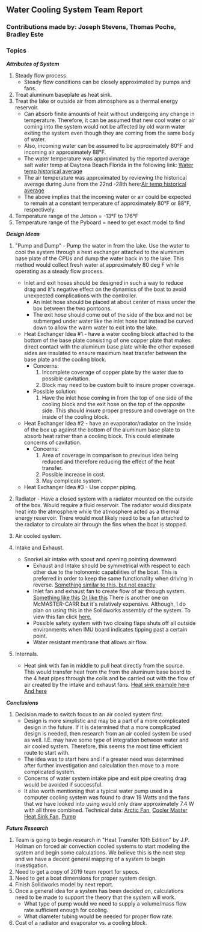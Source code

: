 
## Water Cooling System Team Report
### Contributions made by: Joseph Stevens, Thomas Poche, Bradley Este
### Topics
***Attributes of System***
1. Steady flow process.
	* Steady flow conditions can be closely approximated by pumps and fans.
2. Treat aluminum baseplate as heat sink.
3. Treat the lake or outside air from atmosphere as a thermal energy reservoir.
	* Can absorb finite amounts of heat without undergoing any change in temperature.
  	Therefore, it can be assumed that new cool water or air coming into the system would not be affected by old warm water exiting the system even though they are coming from the same body of water.
	* Also, incoming water can be assumed to be approximately 80&deg;F and incoming air approximately 88&deg;F.
	* The water temperature was approximated by the reported average salt water temp at Daytona Beach Florida in the following link: [Water temp historical average](https://www.currentresults.com/Oceans/Temperature/daytona-beach-average-water-temperature.php)
	 * The air temperature was approximated by reviewing the historical average during June from the 22nd -28th here:[Air temp historical average](https://www.accuweather.com/en/us/daytona-beach/32114/june-weather/328173)
	* The above implies that the incoming water or air could be expected to remain at a constant temperature of approximately 80&deg;F or 88&deg;F, respectively.
4. Temperature range of the Jetson = -13&deg;F to 176&deg;F
5. Temperature range of the Pyboard = need to get exact model to find

***Design Ideas***
1. "Pump and Dump" - Pump the water in from the lake. Use the water to cool the system through a heat exchanger attached to the aluminum base plate of the CPUs and dump the water back in to the lake. This method would collect fresh water at approximately 80 deg F while operating as a steady flow process.
	* Inlet and exit hoses should be designed in such a way to reduce drag and it's negative effect on the dynamics of the boat to avoid unexpected complications with the controller.
		* An inlet hose should be placed at about center of mass under the box between the two pontoons.
		* The exit hose should come out of the side of the box and not be submerged under water like the inlet hose but instead be curved down to allow the warm water to exit into the lake.
	* Heat Exchanger Idea #1 - have a water cooling block attached to the bottom of the base plate
	  consisting of one copper plate that makes direct contact with the aluminum base plate while the
	  other exposed sides are insulated to ensure maximum heat transfer between the base plate and the
	  cooling block.
		* Concerns:
			1. Incomplete coverage of copper plate by the water due to possible cavitation.
			2. Block may need to be custom built to insure proper coverage.
		* Possible solution:
			1. Have the inlet hose coming in from the top of one side of the cooling block and the exit
			   hose on the top of the opposite side. This should insure proper pressure and coverage on
			   the inside of the cooling block.
	* Heat Exchanger Idea #2 - have an evaporator/radiator on the inside of the box up against the
	  bottom of the aluminum base plate to absorb heat rather than a cooling block. This could
	  eliminate concerns of cavitation.
		* Concerns:
			1. Area of coverage in comparison to previous idea being reduced and therefore reducing the
			    effect of the heat transfer.
			2. Possible increase in cost.
			3. May complicate system.
	* Heat Exchanger Idea #3 - Use copper piping.

7. Radiator - Have a closed system with a radiator mounted on the outside of the box. Would require a fluid reservoir. The radiator would dissipate heat into the atmosphere while the atmosphere acted as a thermal energy reservoir. There would most likely need to be a fan attached to the radiator to circulate air through the fins when the boat is stopped.

8. Air cooled system.
9. Intake and Exhaust.
	* Snorkel air intake with spout and opening pointing downward.
		* Exhaust and Intake should be symmetrical with respect to each other due to the holonomic capabilities of the  boat. This is preferred in order to keep the same functionality when driving in reverse.
			[Something similar to this, but not exactly](https://www.wish.com/product/598a140c08e12d09fc918b64?hide_login_modal=true&from_ad=goog_shopping&_display_country_code=US&_force_currency_code=USD&pid=googleadwords_int&c=%7BcampaignId%7D&ad_cid=598a140c08e12d09fc918b64&ad_cc=US&ad_curr=USD&ad_price=9.88&campaign_id=7203534630&gclid=Cj0KCQjw1Iv0BRDaARIsAGTWD1un2uznoSLaLp57aooTYjIFVpUlnZ-i83nC90eIvOSy9uJaWBWzo30aAvsEEALw_wcB&share=web)
		* Inlet fan and exhaust fan to create flow of air through system.
			[Something like this](https://www.newegg.com/p/1YF-009M-001J3?Description=blower%20fan&cm_re=blower_fan-_-9SIA27CAK71375-_-Product)
			[Or like this](https://www.newegg.com/nonoise-g5015m12d1-6-fans/p/1YF-002N-00090?Item=9SIA6254FA5101&quicklink=true)
			There is another one on McMASTER-CARR but it's relatively expensive. Although, I do plan on using this in the Solidworks assembly of the system. To view this fan click [here.](https://www.mcmaster.com/9602k41)
		* Possible safety system with two closing flaps shuts off all outside environments when IMU board indicates tipping past a certain point.
		* Water resistant membrane that allows air flow.
10. Internals.
	* Heat sink with fan in middle to pull heat directly from the source. This would transfer heat from the from the aluminum base board to the 4 heat pipes through the coils and be carried out with the flow of air created by the intake and exhaust fans.
		[Heat sink example here](https://www.amazon.com/Noctua-NH-U12S-Premium-Cooler-NF-F12/dp/B00C9EYVGY/ref=sr_1_3?keywords=noctua%20nh-u12s&qid=1585513334&sr=8-3)
		[And here](https://www.coolermaster.com/catalog/coolers/cpu-air-coolers/hyper-212-evo/)

***Conclusions***
1. Decision made to switch focus to an air cooled system first.
	 * Design is more simplistic and may be a part of a more complicated design in the future. If it is determined that a more complicated design is needed, then research from an air cooled system be used as well. I.E. may have some type of integration between water and air cooled system. Therefore, this seems the most time efficient route to start with.
	 * The idea was to start here and if a greater need was determined after further investigation and calculation then move to a more complicated system.
	 *  Concerns of water system intake pipe and exit pipe creating drag would be avoided if successful.
	 * It also worth mentioning that a typical water pump used in a computer cooling system was found to draw 19 Watts and the fans that we have looked into using would only draw approximately 7.4 W with all three combined. Technical data: [Arctic Fan](https://www.arctic.ac/us_en/p12.html), [Cooler Master Heat Sink Fan](https://www.coolermaster.com/catalog/coolers/cpu-air-coolers/hyper-212-evo/), [Pump](https://www.amazon.com/BXQINLENX-DC12V-Cooling-Exchanger-Cooler/dp/B01H1BE4VQ/ref=sr_1_7?crid=287DINFZONEG9&keywords=water%20cooling%20pump&qid=1585513800&sprefix=water%20cooling%20,aps,194&sr=8-7)

***Future Research***

1. Team is going to begin research in "Heat Transfer 10th Edition" by J.P. Holman on forced air convection cooled systems to start modeling the system and begin some calculations. We believe this is the next step and we have a decent general mapping of a system to begin investigation.
3. Need to get a copy of 2019 team report for specs.
4. Need to get a boat dimensions for proper system design.
5. Finish Solidworks model by next report.
 6. Once a general idea for a system has been decided on, calculations need to be made to support the theory that the system will work.
 	* What type of pump would we need to supply a volume/mass flow rate sufficient enough for cooling.
	* What diameter tubing would be needed for proper flow rate.
 7. Cost of a radiator and evaporator vs. a cooling block.  
